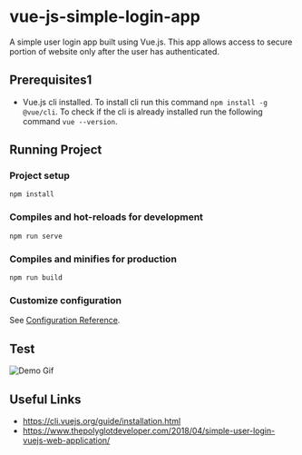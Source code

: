 # vue-js-simple-login-app
A simple user login app built using Vue.js. This app allows access to secure portion of website only after the user has authenticated.

## Prerequisites1

- Vue.js cli installed. To install cli run this command `npm install -g @vue/cli`. To check if the cli is already installed run the following command `vue --version`.

## Running Project 

### Project setup
```
npm install
```

### Compiles and hot-reloads for development
```
npm run serve
```

### Compiles and minifies for production
```
npm run build
```

### Customize configuration
See [Configuration Reference](https://cli.vuejs.org/config/).

## Test 

![Demo Gif](/images/demo.gif)

## Useful Links

- https://cli.vuejs.org/guide/installation.html
- https://www.thepolyglotdeveloper.com/2018/04/simple-user-login-vuejs-web-application/

